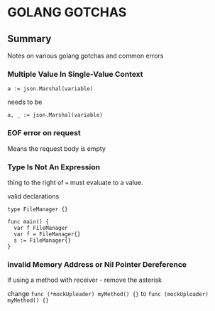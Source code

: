 # GOLANG GOTCHAS

## Summary

Notes on various golang gotchas and common errors

### Multiple Value In Single-Value Context

```golang
a := json.Marshal(variable)
```

needs to be

```golang
a, _ := json.Marshal(variable)
```

### EOF error on request

Means the request body is empty

### Type Is Not An Expression

thing to the right of `=` must evaluate to a value.

valid declarations

```golang
type FileManager {}

func main() {
  var f FileManager
  var f = FileManager{}
  s := FileManager{}
}
```

### invalid Memory Address or Nil Pointer Dereference

if using a method with receiver - remove the asterisk

change `func (*mockUploader) myMethod() {}` to `func (mockUploader) myMethod() {}`
